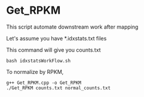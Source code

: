 # Get_RPKM

This script automate downstream work after mapping

Let's assume you have *.idxstats.txt files

This command will give you counts.txt
```
bash idxstatsWorkFlow.sh
```

To normalize by RPKM,
```
g++ Get_RPKM.cpp -o Get_RPKM
./Get_RPKM counts.txt normal_counts.txt
```